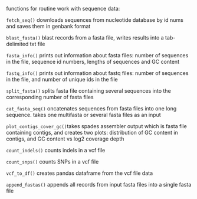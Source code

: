 functions for routine work with sequence data:

`fetch_seq()` downloads sequences from nucleotide database by id nums and saves them in genbank format

`blast_fasta()` blast records from a fasta file, writes results into a tab-delimited txt file

`fasta_info()` prints out information about fasta files: number of sequences in the file, sequence id numbers, lengths of sequences and GC content

`fastq_info()` prints out information about fastq files: number of sequences in the file, and number of unique ids in the file

`split_fasta()` splits fasta file containing several sequences into the corresponding number of fasta files

`cat_fasta_seq()` oncatenates  sequences from fasta files into one long sequence. takes one multifasta  or several fasta files as an input

`plot_contigs_cover_gc()`takes spades assembler output which is fasta file containing contigs, and creates two plots:  distribution of GC content in contigs, and GC content vs log2 coverage depth 

`count_indels()` counts indels in a vcf file

`count_snps()` counts SNPs in a vcf file

`vcf_to_df()` creates pandas dataframe from the vcf file data

`append_fastas()` appends all records from input fasta files into a single fasta file
